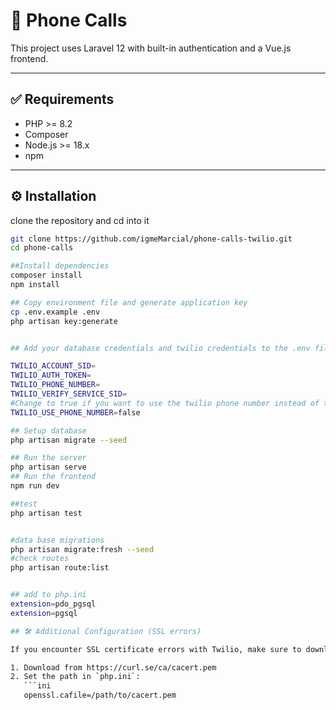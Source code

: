 # 🚀 Phone Calls

This project uses Laravel 12 with built-in authentication and a Vue.js frontend.

---

## ✅ Requirements

- PHP >= 8.2
- Composer
- Node.js >= 18.x
- npm

---

## ⚙️ Installation

clone the repository and cd into it

````bash
git clone https://github.com/igmeMarcial/phone-calls-twilio.git
cd phone-calls

##Install dependencies
composer install
npm install

## Copy environment file and generate application key
cp .env.example .env
php artisan key:generate


## Add your database credentials and twilio credentials to the .env file

TWILIO_ACCOUNT_SID=
TWILIO_AUTH_TOKEN=
TWILIO_PHONE_NUMBER=
TWILIO_VERIFY_SERVICE_SID=
#Change to true if you want to use the twilio phone number instead of the user's phone number
TWILIO_USE_PHONE_NUMBER=false

## Setup database
php artisan migrate --seed

## Run the server
php artisan serve
## Run the frontend
npm run dev

##test
php artisan test


#data base migrations
php artisan migrate:fresh --seed
#check routes
php artisan route:list


## add to php.ini
extension=pdo_pgsql
extension=pgsql

## 🛠 Additional Configuration (SSL errors)

If you encounter SSL certificate errors with Twilio, make sure to download and link the latest `cacert.pem` file in your `php.ini`:

1. Download from https://curl.se/ca/cacert.pem
2. Set the path in `php.ini`:
   ```ini
   openssl.cafile=/path/to/cacert.pem
````

```

```
